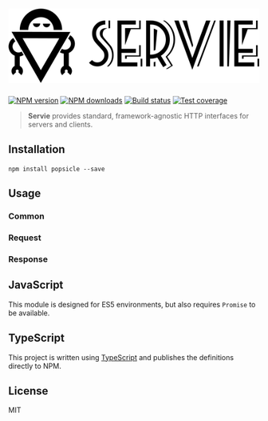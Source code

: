 # ![Servie](./logo.svg)

[![NPM version][npm-image]][npm-url]
[![NPM downloads][downloads-image]][downloads-url]
[![Build status][travis-image]][travis-url]
[![Test coverage][coveralls-image]][coveralls-url]

> **Servie** provides standard, framework-agnostic HTTP interfaces for servers and clients.

## Installation

```
npm install popsicle --save
```

## Usage

### Common

### Request

### Response

## JavaScript

This module is designed for ES5 environments, but also requires `Promise` to be available.

## TypeScript

This project is written using [TypeScript](https://github.com/Microsoft/TypeScript) and publishes the definitions directly to NPM.

## License

MIT

[npm-image]: https://img.shields.io/npm/v/servie.svg?style=flat
[npm-url]: https://npmjs.org/package/servie
[downloads-image]: https://img.shields.io/npm/dm/servie.svg?style=flat
[downloads-url]: https://npmjs.org/package/servie
[travis-image]: https://img.shields.io/travis/blakeembrey/node-servie.svg?style=flat
[travis-url]: https://travis-ci.org/blakeembrey/node-servie
[coveralls-image]: https://img.shields.io/coveralls/blakeembrey/node-servie.svg?style=flat
[coveralls-url]: https://coveralls.io/r/blakeembrey/node-servie?branch=master

